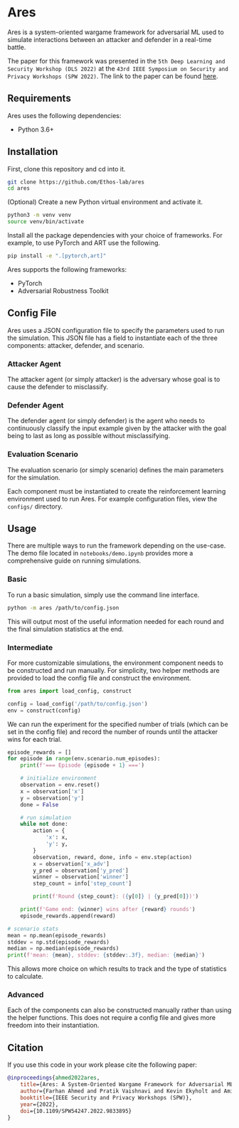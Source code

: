 # Ares

Ares is a system-oriented wargame framework for adversarial ML used to simulate interactions between an attacker and defender in a real-time battle.

The paper for this framework was presented in the `5th Deep Learning and Security Workshop (DLS 2022)` at the `43rd IEEE Symposium on Security and Privacy Workshops (SPW 2022)`. The link to the paper can be found [here](https://ieeexplore.ieee.org/abstract/document/9833895).

## Requirements

Ares uses the following dependencies:

- Python 3.6+

## Installation

First, clone this repository and cd into it.

```bash
git clone https://github.com/Ethos-lab/ares
cd ares
```

(Optional) Create a new Python virtual environment and activate it.

```bash
python3 -m venv venv
source venv/bin/activate
```

Install all the package dependencies with your choice of frameworks. For example, to use PyTorch and ART use the following.

```bash
pip install -e ".[pytorch,art]"
```

Ares supports the following frameworks:

- PyTorch
- Adversarial Robustness Toolkit

## Config File

Ares uses a JSON configuration file to specify the parameters used to run the simulation. This JSON file has a field to instantiate each of the three components: attacker, defender, and scenario.

### Attacker Agent

The attacker agent (or simply attacker) is the adversary whose goal is to cause the defender to misclassify.

### Defender Agent

The defender agent (or simply defender) is the agent who needs to continuously classify the input example given by the attacker with the goal being to last as long as possible without misclassifying.

### Evaluation Scenario

The evaluation scenario (or simply scenario) defines the main parameters for the simulation.

Each component must be instantiated to create the reinforcement learning environment used to run Ares. For example configuration files, view the `configs/` directory.

## Usage

There are multiple ways to run the framework depending on the use-case. The demo file located in `notebooks/demo.ipynb` provides more a comprehensive guide on running simulations.

### Basic

To run a basic simulation, simply use the command line interface.

```bash
python -m ares /path/to/config.json
```

This will output most of the useful information needed for each round and the final simulation statistics at the end.

### Intermediate

For more customizable simulations, the environment component needs to be constructed and run manually. For simplicity, two helper methods are provided to load the config file and construct the environment.

```python
from ares import load_config, construct

config = load_config('/path/to/config.json')
env = construct(config)
```

We can run the experiment for the specified number of trials (which can be set in the config file) and record the number of rounds until the attacker wins for each trial.

```python
episode_rewards = []
for episode in range(env.scenario.num_episodes):
    print(f'=== Episode {episode + 1} ===')

    # initialize environment
    observation = env.reset()
    x = observation['x']
    y = observation['y']
    done = False

    # run simulation
    while not done:
        action = {
            'x': x,
            'y': y,
        }
        observation, reward, done, info = env.step(action)
        x = observation['x_adv']
        y_pred = observation['y_pred']
        winner = observation['winner']
        step_count = info['step_count']

        print(f'Round {step_count}: ({y[0]} | {y_pred[0]})')

    print(f'Game end: {winner} wins after {reward} rounds')
    episode_rewards.append(reward)

# scenario stats
mean = np.mean(episode_rewards)
stddev = np.std(episode_rewards)
median = np.median(episode_rewards)
print(f'mean: {mean}, stddev: {stddev:.3f}, median: {median}')
```

This allows more choice on which results to track and the type of statistics to calculate.

### Advanced

Each of the components can also be constructed manually rather than using the helper functions. This does not require a config file and gives more freedom into their instantiation.

## Citation

If you use this code in your work please cite the following paper:

```bibtex
@inproceedings{ahmed2022ares,
    title={Ares: A System-Oriented Wargame Framework for Adversarial ML},
    author={Farhan Ahmed and Pratik Vaishnavi and Kevin Ekyholt and Amir Rahmati},
    booktitle={IEEE Security and Privacy Workshops (SPW)},
    year={2022},
    doi={10.1109/SPW54247.2022.9833895}
}
```
